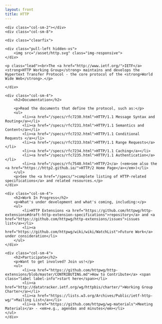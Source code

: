 ```yaml
---
layout: front
title: HTTP
---
```


<div class="container">

<div class="row">

	<div class="col-sm-2"></div>
	<div class="col-sm-8">

    <div class="clearfix">
	
    <div class="pull-left hidden-xs">
    	<img src="/asset/http.svg" class="img-responsive">
    </div>

    <p class="lead"><br>The <a href="http://www.ietf.org/">IETF</a> <strong>HTTP Working Group</strong> maintains and develops the Hypertext Transfer Protocol - the core protocol of the <strong>World Wide Web</strong>.</p>

    </div>
  </div>
	<div class="col-sm-2"></div>

</div>

<div class="row">
	
	<div class="col-sm-4">
		<h2>Documentation</h2>

		<p>Read the documents that define the protocol, such as:</p>
		<ul>
            <li><a href="/specs/rfc7230.html">HTTP/1.1 Message Syntax and Routing</a></li>
            <li><a href="/specs/rfc7231.html">HTTP/1.1 Semantics and Content</a></li>
            <li><a href="/specs/rfc7232.html">HTTP/1.1 Conditional Requests </a></li>
            <li><a href="/specs/rfc7233.html">HTTP/1.1 Range Requests</a></li>
            <li><a href="/specs/rfc7234.html">HTTP/1.1 Caching</a></li>
            <li><a href="/specs/rfc7235.html">HTTP/1.1 Authentication</a></li>
            <li><a href="/specs/rfc7540.html">HTTP/2</a> (<em>see also the <a href="https://http2.github.io/">HTTP/2 Home Page</a></em>)</li>
		</ul>
		<p>See the <a href="/specs/">complete listing of HTTP-related specifications</a> and related resources.</p>
	</div>

	<div class="col-sm-4">
		<h2>Work In Progress</h2>
		<p>What's under development and what's coming, including:</p>
		<ul>
			<li>HTTP Extensions <a href="https://github.com/httpwg/http-extensions#draft-http-extension-specifications">repository</a> and <a href="https://github.com/httpwg/http-extensions/issues">issues list</a></li>
			<li><a href="https://github.com/httpwg/wiki/wiki/WatchList">Future Work</a> under consideration</li>
		</ul>
	</div>

	<div class="col-sm-4">
		<h2>Participate</h2>
		<p>Want to get involved? Join us!</p>
		<ul>
			<li><a href="https://github.com/httpwg/http-extensions/blob/master/CONTRIBUTING.md">How to Contribute</a> <span class="label label-info">start here</span></li>
			<li><a href="http://datatracker.ietf.org/wg/httpbis/charter/">Working Group Charter</a></li>
			<li><a href="https://lists.w3.org/Archives/Public/ietf-http-wg/">Mailing List</a></li>
			<li><a href="https://github.com/httpwg/wg-materials">Meeting Materials</a> - <em>e.g., agendas and minutes</em></li>
    </ul>
	</div>
</div>

</div>

